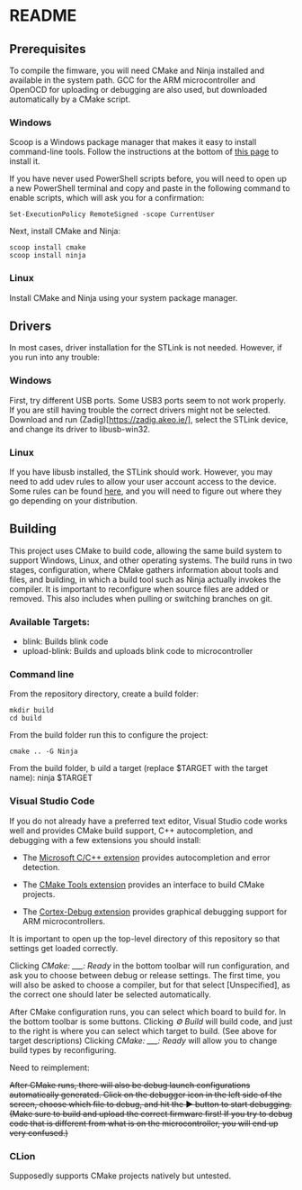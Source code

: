 # README

## Prerequisites

To compile the fimware, you will need CMake and Ninja installed and available in the system path. GCC for the ARM microcontroller and OpenOCD for uploading or debugging are also used, but downloaded automatically by a CMake script.

### Windows

Scoop is a Windows package manager that makes it easy to install command-line tools. Follow the instructions at the bottom of [this page](https://scoop.sh) to install it.

If you have never used PowerShell scripts before, you will need to open up a new PowerShell terminal and copy and paste in the following command to enable scripts, which will ask you for a confirmation:

    Set-ExecutionPolicy RemoteSigned -scope CurrentUser

Next, install CMake and Ninja:

    scoop install cmake
    scoop install ninja

### Linux

Install CMake and Ninja using your system package manager.

## Drivers

In most cases, driver installation for the STLink is not needed. However, if you run into any trouble:

### Windows

First, try different USB ports. Some USB3 ports seem to not work properly. If you are still having trouble the correct drivers might not be selected. Download and run (Zadig)[https://zadig.akeo.ie/], select the STLink device, and change its driver to libusb-win32.

### Linux

If you have libusb installed, the STLink should work. However, you may need to add udev rules to allow your user account access to the device. Some rules can be found [here](https://github.com/texane/stlink/tree/master/etc/udev/rules.d), and you will need to figure out where they go depending on your distribution.

## Building

This project uses CMake to build code, allowing the same build system to support Windows, Linux, and other operating systems.
The build runs in two stages, configuration, where CMake gathers information about tools and files, and building, in which a build tool such as Ninja actually invokes the compiler. It is important to reconfigure when source files are added or removed. This also includes when pulling or switching branches on git.

### Available Targets:

* blink: Builds blink code
* upload-blink: Builds and uploads blink code to microcontroller

### Command line

From the repository directory, create a build folder:

    mkdir build
    cd build

From the build folder run this to configure the project:

    cmake .. -G Ninja

From the build folder, b uild a target (replace $TARGET with the target name):
    ninja $TARGET

### Visual Studio Code

If you do not already have a preferred text editor, Visual Studio code works well and provides CMake build support, C++ autocompletion, and debugging with a few extensions you should install:

 * The [Microsoft C/C++ extension](https://marketplace.visualstudio.com/items?itemName=ms-vscode.cpptools) provides autocompletion and error detection.

 * The [CMake Tools extension](https://marketplace.visualstudio.com/items?itemName=vector-of-bool.cmake-tools) provides an interface to build CMake projects.

 * The [Cortex-Debug extension](https://marketplace.visualstudio.com/items?itemName=marus25.cortex-debug) provides graphical debugging support for ARM microcontrollers.

It is important to open up the top-level directory of this repository so that settings get loaded correctly.

Clicking *CMake: ___: Ready* in the bottom toolbar will run configuration, and ask you to choose between debug or release settings. The first time, you will also be asked to choose a compiler, but for that select [Unspecified], as the correct one should later be selected automatically.

After CMake configuration runs, you can select which board to build for. In the bottom toolbar is some buttons. Clicking *⚙ Build* will build code, and just to the right is where you can select which target to build. (See above for target descriptions) Clicking *CMake: ___: Ready* will allow you to change build types by reconfiguring.

Need to reimplement:

~~After CMake runs, there will also be debug launch configurations automatically generated. Click on the debugger icon in the left side of the screen, choose which file to debug, and hit the ▶️ button to start debugging. (Make sure to build and upload the correct firmware first! If you try to debug code that is different from what is on the microcontroller, you will end up very confused.)~~

### CLion

Supposedly supports CMake projects natively but untested.

